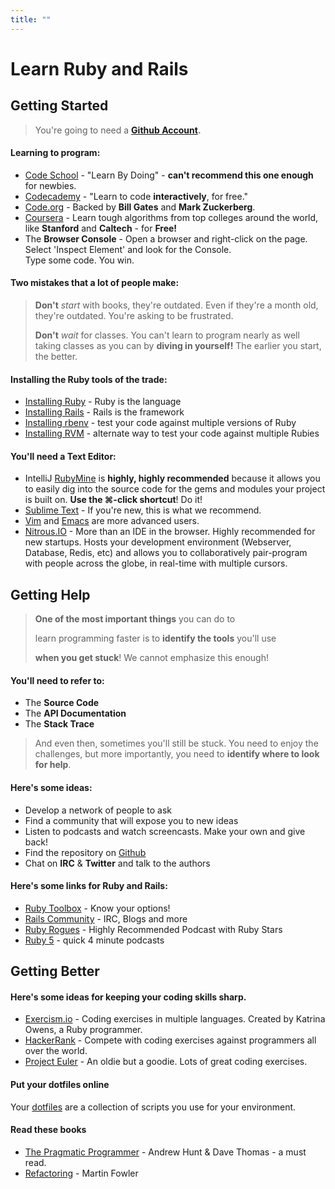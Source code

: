 ```yaml
---
title: ""
---
```


# Learn Ruby and Rails

## Getting Started

> You're going to need a **[Github Account](https://github.com/).**

#### Learning to program:

- [Code School](https://www.codeschool.com/) - "Learn By Doing" - **can't recommend this one enough** for newbies.
- [Codecademy](http://www.codecademy.com/) - "Learn to code **interactively**, for free."
- [Code.org](http://code.org/) - Backed by **Bill Gates** and **Mark Zuckerberg**.
- [Coursera](https://www.coursera.org/) - Learn tough algorithms from top colleges around the world, like **Stanford** and **Caltech** - for **Free!**
- The **Browser Console** - Open a browser and right-click on the page.  Select 'Inspect Element' and look for the Console.  
  Type some code.  You win.

#### Two mistakes that a lot of people make:

> **Don't** *start* with books, they're outdated. Even if they're a month old, they're outdated.  You're asking to be frustrated.    
>
> **Don't** *wait* for classes.  You can't learn to program nearly as well taking classes as you can by **diving in yourself!**  The earlier you start, the better.

#### Installing the Ruby tools of the trade:
- [Installing Ruby](https://www.ruby-lang.org/en/installation/) - Ruby is the language
- [Installing Rails](http://rubyonrails.org/download/) - Rails is the framework
- [Installing rbenv](https://github.com/sstephenson/rbenv) - test your code against multiple versions of Ruby
- [Installing RVM](https://rvm.io/rvm/install) - alternate way to test your code against multiple Rubies

#### You'll need a Text Editor:

- IntelliJ [RubyMine](http://www.jetbrains.com/ruby/) is **highly, highly recommended** because it allows you to easily 
  dig into the source code for the gems and modules your project is built on.  **Use the ⌘-click shortcut**!  Do it!
- [Sublime Text](http://www.sublimetext.com/) - If you're new, this is what we recommend.
- [Vim](http://www.vim.org/) and [Emacs](http://www.gnu.org/software/emacs/) are more advanced users. 
- [Nitrous.IO](https://www.nitrous.io/) - More than an IDE in the browser.  Highly recommended for new startups.  Hosts
  your development environment (Webserver, Database, Redis, etc) and allows you to collaboratively pair-program with 
  people across the globe, in real-time with multiple cursors.


## Getting Help

> **One of the most important things** you can do to
>
> learn programming faster is to **identify the tools** you'll use
>
> **when you get stuck**!  We cannot emphasize this enough!

#### You'll need to refer to: 
- The **Source Code**
- The **API Documentation**
- The **Stack Trace**

> And even then, sometimes you'll still be stuck.  You need to enjoy the challenges, but more importantly, you need to 
> **identify where to look for help**.  

#### Here's some ideas:
- Develop a network of people to ask
- Find a community that will expose you to new ideas
- Listen to podcasts and watch screencasts.  Make your own and give back!
- Find the repository on [Github](https://github.com)
- Chat on **IRC** & **Twitter** and talk to the authors

#### Here's some links for Ruby and Rails:
- [Ruby Toolbox](http://rubyonrails.org/download/) - Know your options!
- [Rails Community](http://rubyonrails.org/community/) - IRC, Blogs and more
- [Ruby Rogues](http://rubyrogues.com/) - Highly Recommended Podcast with Ruby Stars
- [Ruby 5](http://ruby5.envylabs.com/) - quick 4 minute podcasts

## Getting Better

#### Here's some ideas for keeping your coding skills sharp.

- [Exercism.io](http://exercism.io/) - Coding exercises in multiple languages.  Created by Katrina Owens, a Ruby programmer.
- [HackerRank](https://www.hackerrank.com/) - Compete with coding exercises against programmers all over the world.
- [Project Euler](https://projecteuler.net/) - An oldie but a goodie.  Lots of great coding exercises.

#### Put your dotfiles online

Your [dotfiles](http://dotfiles.github.io/) are a collection of scripts you use for your environment.

#### Read these books

- [The Pragmatic Programmer](http://pragprog.com/book/tpp/the-pragmatic-programmer) - Andrew Hunt & Dave Thomas - a must read.
- [Refactoring](http://refactoring.com/) - Martin Fowler
